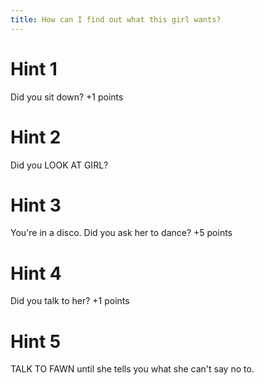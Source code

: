 ```yaml
---
title: How can I find out what this girl wants?
---
```

# Hint 1
Did you sit down?  +1 points

# Hint 2
Did you LOOK AT GIRL?

# Hint 3
You're in a disco. Did you ask her to dance?  +5 points

# Hint 4
Did you talk to her?     +1 points

# Hint 5
TALK TO FAWN until she tells you what she can't say no to.

